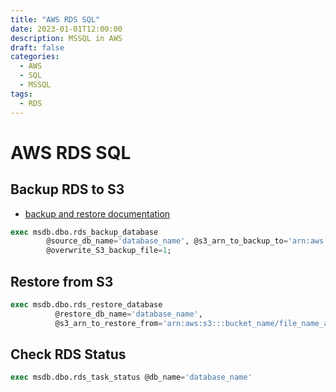 ```yaml
---
title: "AWS RDS SQL"
date: 2023-01-01T12:00:00
description: MSSQL in AWS
draft: false
categories:
  - AWS
  - SQL
  - MSSQL
tags:
  - RDS
---
```


# AWS RDS SQL



## Backup RDS to S3

* [backup and restore documentation](https://aws.amazon.com/premiumsupport/knowledge-center/native-backup-rds-sql-server/)

```sql
exec msdb.dbo.rds_backup_database 
        @source_db_name='database_name', @s3_arn_to_backup_to='arn:aws:s3:::bucket_name/file_name_and_extension', 
        @overwrite_S3_backup_file=1;
```

## Restore from S3

```sql
exec msdb.dbo.rds_restore_database 
          @restore_db_name='database_name', 
          @s3_arn_to_restore_from='arn:aws:s3:::bucket_name/file_name_and_extension';
```

## Check RDS Status

```sql
exec msdb.dbo.rds_task_status @db_name='database_name'
```
